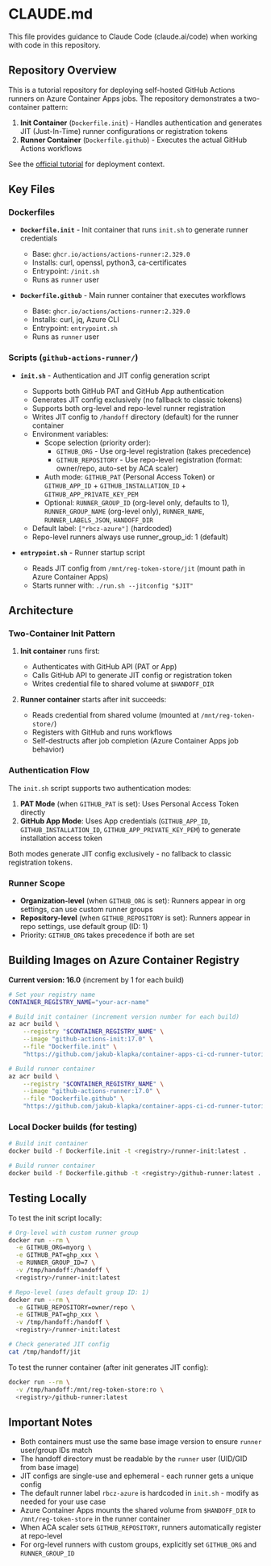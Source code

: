 # CLAUDE.md

This file provides guidance to Claude Code (claude.ai/code) when working with code in this repository.

## Repository Overview

This is a tutorial repository for deploying self-hosted GitHub Actions runners on Azure Container Apps jobs. The repository demonstrates a two-container pattern:

1. **Init Container** (`Dockerfile.init`) - Handles authentication and generates JIT (Just-In-Time) runner configurations or registration tokens
2. **Runner Container** (`Dockerfile.github`) - Executes the actual GitHub Actions workflows

See the [official tutorial](https://learn.microsoft.com/azure/container-apps/tutorial-ci-cd-runners-jobs) for deployment context.

## Key Files

### Dockerfiles

- **`Dockerfile.init`** - Init container that runs `init.sh` to generate runner credentials
  - Base: `ghcr.io/actions/actions-runner:2.329.0`
  - Installs: curl, openssl, python3, ca-certificates
  - Entrypoint: `/init.sh`
  - Runs as `runner` user

- **`Dockerfile.github`** - Main runner container that executes workflows
  - Base: `ghcr.io/actions/actions-runner:2.329.0`
  - Installs: curl, jq, Azure CLI
  - Entrypoint: `entrypoint.sh`
  - Runs as `runner` user

### Scripts (`github-actions-runner/`)

- **`init.sh`** - Authentication and JIT config generation script
  - Supports both GitHub PAT and GitHub App authentication
  - Generates JIT config exclusively (no fallback to classic tokens)
  - Supports both org-level and repo-level runner registration
  - Writes JIT config to `/handoff` directory (default) for the runner container
  - Environment variables:
    - Scope selection (priority order):
      - `GITHUB_ORG` - Use org-level registration (takes precedence)
      - `GITHUB_REPOSITORY` - Use repo-level registration (format: owner/repo, auto-set by ACA scaler)
    - Auth mode: `GITHUB_PAT` (Personal Access Token) or `GITHUB_APP_ID` + `GITHUB_INSTALLATION_ID` + `GITHUB_APP_PRIVATE_KEY_PEM`
    - Optional: `RUNNER_GROUP_ID` (org-level only, defaults to 1), `RUNNER_GROUP_NAME` (org-level only), `RUNNER_NAME`, `RUNNER_LABELS_JSON`, `HANDOFF_DIR`
  - Default label: `["rbcz-azure"]` (hardcoded)
  - Repo-level runners always use runner_group_id: 1 (default)

- **`entrypoint.sh`** - Runner startup script
  - Reads JIT config from `/mnt/reg-token-store/jit` (mount path in Azure Container Apps)
  - Starts runner with: `./run.sh --jitconfig "$JIT"`

## Architecture

### Two-Container Init Pattern

1. **Init container** runs first:
   - Authenticates with GitHub API (PAT or App)
   - Calls GitHub API to generate JIT config or registration token
   - Writes credential file to shared volume at `$HANDOFF_DIR`

2. **Runner container** starts after init succeeds:
   - Reads credential from shared volume (mounted at `/mnt/reg-token-store/`)
   - Registers with GitHub and runs workflows
   - Self-destructs after job completion (Azure Container Apps job behavior)

### Authentication Flow

The `init.sh` script supports two authentication modes:

1. **PAT Mode** (when `GITHUB_PAT` is set): Uses Personal Access Token directly
2. **GitHub App Mode**: Uses App credentials (`GITHUB_APP_ID`, `GITHUB_INSTALLATION_ID`, `GITHUB_APP_PRIVATE_KEY_PEM`) to generate installation access token

Both modes generate JIT config exclusively - no fallback to classic registration tokens.

### Runner Scope

- **Organization-level** (when `GITHUB_ORG` is set): Runners appear in org settings, can use custom runner groups
- **Repository-level** (when `GITHUB_REPOSITORY` is set): Runners appear in repo settings, use default group (ID: 1)
- Priority: `GITHUB_ORG` takes precedence if both are set

## Building Images on Azure Container Registry

**Current version: 16.0** (increment by 1 for each build)

```bash
# Set your registry name
CONTAINER_REGISTRY_NAME="your-acr-name"

# Build init container (increment version number for each build)
az acr build \
    --registry "$CONTAINER_REGISTRY_NAME" \
    --image "github-actions-init:17.0" \
    --file "Dockerfile.init" \
    "https://github.com/jakub-klapka/container-apps-ci-cd-runner-tutorial.git"

# Build runner container
az acr build \
    --registry "$CONTAINER_REGISTRY_NAME" \
    --image "github-actions-runner:17.0" \
    --file "Dockerfile.github" \
    "https://github.com/jakub-klapka/container-apps-ci-cd-runner-tutorial.git"
```

### Local Docker builds (for testing)

```bash
# Build init container
docker build -f Dockerfile.init -t <registry>/runner-init:latest .

# Build runner container
docker build -f Dockerfile.github -t <registry>/github-runner:latest .
```

## Testing Locally

To test the init script locally:

```bash
# Org-level with custom runner group
docker run --rm \
  -e GITHUB_ORG=myorg \
  -e GITHUB_PAT=ghp_xxx \
  -e RUNNER_GROUP_ID=7 \
  -v /tmp/handoff:/handoff \
  <registry>/runner-init:latest

# Repo-level (uses default group ID: 1)
docker run --rm \
  -e GITHUB_REPOSITORY=owner/repo \
  -e GITHUB_PAT=ghp_xxx \
  -v /tmp/handoff:/handoff \
  <registry>/runner-init:latest

# Check generated JIT config
cat /tmp/handoff/jit
```

To test the runner container (after init generates JIT config):

```bash
docker run --rm \
  -v /tmp/handoff:/mnt/reg-token-store:ro \
  <registry>/github-runner:latest
```

## Important Notes

- Both containers must use the same base image version to ensure `runner` user/group IDs match
- The handoff directory must be readable by the `runner` user (UID/GID from base image)
- JIT configs are single-use and ephemeral - each runner gets a unique config
- The default runner label `rbcz-azure` is hardcoded in `init.sh` - modify as needed for your use case
- Azure Container Apps mounts the shared volume from `$HANDOFF_DIR` to `/mnt/reg-token-store` in the runner container
- When ACA scaler sets `GITHUB_REPOSITORY`, runners automatically register at repo-level
- For org-level runners with custom groups, explicitly set `GITHUB_ORG` and `RUNNER_GROUP_ID`
